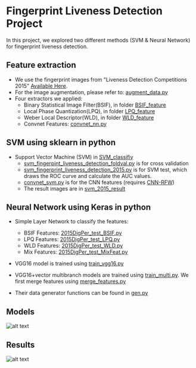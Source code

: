 # Fingerprint Liveness Detection Project

In this project, we explored two different methods (SVM & Neural Network) for fingerprint liveness detection.

## Feature extraction
+ We use the fingerprint images from "Liveness Detection Competitions 2015" [Available Here](http://livdet.org/registration.php).
+ For the image augmentation, please refer to: [augment_data.py](augment_data.py)
+ Four extractors we applied:
  + Binary Statistical Image Filter(BSIF), in folder [BSIF_feature](BSIF_feature)
  + Local Phase Quantization(LPQ), in folder [LPQ_feature](LPQ_feature)
  + Weber Local Descriptor(WLD), in folder [WLD_feature](WLD_feature)
  + Convnet Features: [convnet_nn.py](./NeuralNetwork/convnet_nn.py)  
  
## SVM using sklearn in python
+ Support Vector Machine (SVM) in [SVM_classifiy](SVM_classifiy)
  + [svm_fingerpint_liveness_detection_foldval.py](./SVM_classifiy/svm_fingerpint_liveness_detection_foldval.py) is for cross validation
  + [svm_fingerprint_liveness_detection_2015.py](./SVM_classifiy/svm_fingerprint_liveness_detection_2015.py) is for SVM test, which draws the ROC curve and calculate the AUC values.
  + [convnet_svm.py](./SVM_classifiy/convnet_svm.py) is for the CNN features (requires [CNN-RFW](https://github.com/giovanichiachia/convnet-rfw))
  + The result images are in [svm_2015_result](./SVM_classifiy/svm_2015_result)

## Neural Network using Keras in python
+ Simple Layer Network to classify the features:
  + BSIF Features: [2015DigPer_test_BSIF.py](./NeuralNetwork/2015DigPer_test_BSIF.py)
  + LPQ Features: [2015DigPer_test_LPQ.py](./NeuralNetwork/2015DigPer_test_LPQ.py)
  + WLD Features: [2015DigPer_test_WLD.py](./NeuralNetwork/2015DigPer_test_WLD.py)
  + Mix Features: [2015DigPer_test_MixFeat.py](./NeuralNetwork/2015DigPer_test_MixFeat.py)

+ VGG16 model is trained using [train_vgg16.py](./NeuralNetwork/train_vgg16.py)
+ VGG16+vector multibranch models are trained using [train_multi.py](./NeuralNetwork/train_multi.py). We first merge features using [merge_features.py](./NeuralNetwork/merge_features.py)
+ Their data generator functions can be found in [gen.py](./NeuralNetwork/gen.py)


## Models
![alt text](models.png)

## Results
![alt text](result.PNG)
